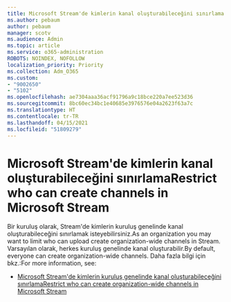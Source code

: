 ```yaml
---
title: Microsoft Stream'de kimlerin kanal oluşturabileceğini sınırlama
ms.author: pebaum
author: pebaum
manager: scotv
ms.audience: Admin
ms.topic: article
ms.service: o365-administration
ROBOTS: NOINDEX, NOFOLLOW
localization_priority: Priority
ms.collection: Adm_O365
ms.custom:
- "9002650"
- "5102"
ms.openlocfilehash: ae7304aaa36acf91796a9c18bce220a7ee523d36
ms.sourcegitcommit: 8bc60ec34bc1e40685e3976576e04a2623f63a7c
ms.translationtype: HT
ms.contentlocale: tr-TR
ms.lasthandoff: 04/15/2021
ms.locfileid: "51809279"
---
```

# <a name="restrict-who-can-create-channels-in-microsoft-stream"></a><span data-ttu-id="cbb1f-102">Microsoft Stream'de kimlerin kanal oluşturabileceğini sınırlama</span><span class="sxs-lookup"><span data-stu-id="cbb1f-102">Restrict who can create channels in Microsoft Stream</span></span>

<span data-ttu-id="cbb1f-103">Bir kuruluş olarak, Stream'de kimlerin kuruluş genelinde kanal oluşturabileceğini sınırlamak isteyebilirsiniz.</span><span class="sxs-lookup"><span data-stu-id="cbb1f-103">As an organization you may want to limit who can upload create organization-wide channels in Stream.</span></span> <span data-ttu-id="cbb1f-104">Varsayılan olarak, herkes kuruluş genelinde kanal oluşturabilir.</span><span class="sxs-lookup"><span data-stu-id="cbb1f-104">By default, everyone can create organization-wide channels.</span></span> <span data-ttu-id="cbb1f-105">Daha fazla bilgi için bkz.:</span><span class="sxs-lookup"><span data-stu-id="cbb1f-105">For more information, see:</span></span>

- [<span data-ttu-id="cbb1f-106">Microsoft Stream'de kimlerin kuruluş genelinde kanal oluşturabileceğini sınırlama</span><span class="sxs-lookup"><span data-stu-id="cbb1f-106">Restrict who can create organization-wide channels in Microsoft Stream</span></span>](https://docs.microsoft.com/stream/restrict-companywide-channels)
